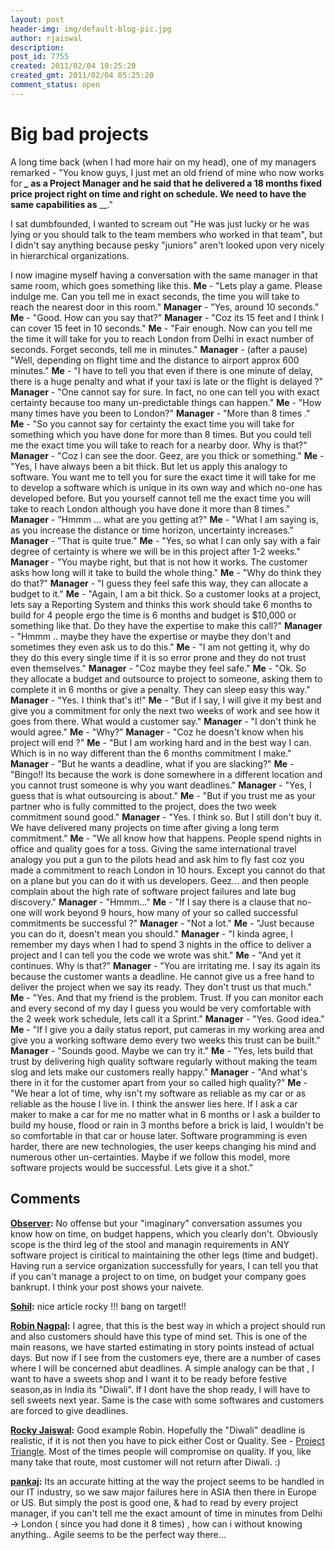```yaml
---
layout: post
header-img: img/default-blog-pic.jpg
author: rjaiswal
description: 
post_id: 7755
created: 2011/02/04 10:25:20
created_gmt: 2011/02/04 05:25:20
comment_status: open
---
```


# Big bad projects

<p>A long time back (when I had more hair on my head), one of my managers remarked - "You know guys, I just met an old friend of mine who now works for <strong><em>_</em> as a Project Manager and he said that he delivered a 18 months fixed price project right on time and right on schedule. We need to have the same capabilities as </strong>__." </p>
<p>I sat dumbfounded, I wanted to scream out "He was just lucky or he was lying or you should talk to the team members who worked in that team", but I didn't say anything because pesky "juniors" aren't looked upon very nicely in hierarchical organizations.</p>
<p>I now imagine myself having a conversation with the same manager in that same room, which goes something like this. 
<!--more-->
<strong>Me</strong> - "Lets play a game. Please indulge me. Can you tell me in exact seconds, the time you will take to reach the nearest door in this room."
<strong>Manager</strong> - "Yes, around 10 seconds."
<strong>Me</strong> - "Good. How can you say that?"
<strong>Manager</strong> - "Coz its 15 feet and I think I can cover 15 feet in 10 seconds."
<strong>Me</strong> - "Fair enough. Now can you tell me the time it will take for you to reach London from Delhi in exact number of seconds. Forget seconds, tell me in minutes."
<strong>Manager</strong> - (after a pause) "Well, depending on flight time and the distance to airport approx 600 minutes."
<strong>Me</strong> - "I have to tell you that even if there is one minute of delay, there is a huge penalty and what if your taxi is late or the flight is delayed ?"
<strong>Manager</strong> - "One cannot say for sure. In fact, no one can tell you with exact certainty because too many un-predictable things can happen."
<strong>Me</strong> - "How many times have you been to London?"
<strong>Manager</strong> - "More than 8 times ."
<strong>Me</strong> - "So you cannot say for certainty the exact time you will take for something which you have done for more than 8 times. But you could tell me the exact time you will take to reach for a nearby door. Why is that?"
<strong>Manager</strong> - "Coz I can see the door. Geez, are you thick or something."
<strong>Me</strong> - "Yes, I have always been a bit thick. But let us apply this analogy to software. You want me to tell you for sure the exact time it will take for me to develop a software which is unique in its own way and which no-one has developed before. But you yourself cannot tell me the exact time you will take to reach London although you have done it more than 8 times."
<strong>Manager</strong> - "Hmmm ... what are you getting at?"
<strong>Me</strong> - "What I am saying is, as you increase the distance or time horizon, uncertainty increases."
<strong>Manager</strong> - "That is quite true."
<strong>Me</strong> - "Yes, so what I can only say with a fair degree of certainty is where we will be in this project after 1-2 weeks."
<strong>Manager</strong> - "You maybe right, but that is not how it works. The customer asks how long will it take to build the whole thing."
<strong>Me</strong> - "Why do think they do that?"
<strong>Manager</strong> - "I guess they feel safe this way, they can allocate a budget to it."
<strong>Me</strong> - "Again, I am a bit thick. So a customer looks at a project, lets say a Reporting System and thinks this work should take 6 months to build for 4 people ergo the time is 6 months and budget is $10,000 or something like that. Do they have the expertise to make this call?"
<strong>Manager</strong> - "Hmmm .. maybe they have the expertise or maybe they don't and sometimes they even ask us to do this."
<strong>Me</strong> - "I am not getting it, why do they do this every single time if it is so error prone and they do not trust even themselves."
<strong>Manager</strong> - "Coz maybe they feel safe."
<strong>Me</strong> - "Ok. So they allocate a budget and outsource to project to someone, asking them to complete it in 6 months or give a penalty. They can sleep easy this way."
<strong>Manager</strong> - "Yes. I think that's it!"
<strong>Me</strong> - "But if I say, I will give it my best and give you a commitment for only the next two weeks of work and see how it goes from there. What would a customer say."
<strong>Manager</strong> - "I don't think he would agree."
<strong>Me</strong> - "Why?"
<strong>Manager</strong> - "Coz he doesn't know when his project will end ?"
<strong>Me</strong> - "But I am working hard and in the best way I can. Which is in no way different than the 6 months commitment I make."
<strong>Manager</strong> - "But he wants a deadline, what if you are slacking?"
<strong>Me</strong> - "Bingo!! Its because the work is done somewhere in a different location and you cannot trust someone is why you want deadlines."
<strong>Manager</strong> - "Yes, I guess that is what outsourcing is about."
<strong>Me</strong> - "But if you trust me as your partner who is fully committed to the project, does the two week commitment sound good."
<strong>Manager</strong> - "Yes. I think so. But I still don't buy it. We have delivered many projects on time after giving a long term commitment."
<strong>Me</strong> - "We all know how that happens. People spend nights in office and quality goes for a toss. Giving the same international travel analogy you put a gun to the pilots head and ask him to fly fast coz you made a commitment to reach London in 10 hours. Except you cannot do that on a plane but you can do it with us developers. Geez... and then people complain about the high rate of software project failures and late bug discovery."
<strong>Manager</strong> - "Hmmm..."
<strong>Me</strong> - "If I say there is a clause that no-one will work beyond 9 hours, how many of your so called successful commitments be successful ?"
<strong>Manager</strong> - "Not a lot."
<strong>Me</strong> - "Just because you can do it, doesn't mean you should."
<strong>Manager</strong> - "I kinda agree, I remember my days when I had to spend 3 nights in the office to deliver a project and I can tell you the code we wrote was shit."
<strong>Me</strong> - "And yet it continues. Why is that?"
<strong>Manager</strong> - "You are irritating me. I say its again its because the customer wants a deadline. He cannot give us a free hand to deliver the project when we say its ready. They don't trust us that much."
<strong>Me</strong> - "Yes. And that my friend is the problem. Trust. If you can monitor each and every second of my day I guess you would be very comfortable with the 2 week work schedule, lets call it a Sprint."
<strong>Manager</strong> - "Yes. Good idea."
<strong>Me</strong> - "If I give you a daily status report, put cameras in my working area and give you a working software demo every two weeks this trust can be built."
<strong>Manager</strong> - "Sounds good. Maybe we can try it."
<strong>Me</strong> - "Yes, lets build that trust by delivering high quality software regularly without making the team slog and lets make our customers really happy."
<strong>Manager</strong> - "And what's there in it for the customer apart from your so called high quality?"
<strong>Me</strong> - "We hear a lot of time, why isn't my software as reliable as my car or as reliable as the house I live in. I think the answer lies here. If I ask a car maker to make a car for me no matter what in 6 months or I ask a builder to build my house, flood or rain in 3 months before a brick is laid, I wouldn't be so comfortable in that car or house later. Software programming is even harder, there are new technologies, the user keeps changing his mind and numerous other un-certainties. Maybe if we follow this model, more software projects would be successful. Lets give it a shot."</p>

## Comments

**[Observer](#5265 "2011-02-05 01:28:47"):** No offense but your "imaginary" conversation assumes you know how on time, on budget happens, which you clearly don't. Obviously scope is the third leg of the stool and managin requirements in ANY software project is ciritical to maintaining the other legs (time and budget). Having run a service organization successfully for years, I can tell you that if you can't manage a project to on time, on budget your company goes bankrupt. I think your post shows your naivete.

**[Sohil](#5277 "2011-02-07 18:01:56"):** nice article rocky !!! bang on target!!

**[Robin Nagpal](#5254 "2011-02-04 11:21:37"):** I agree, that this is the best way in which a project should run and also customers should have this type of mind set. This is one of the main reasons, we have started estimating in story points instead of actual days. But now if I see from the customers eye, there are a number of cases where I will be concerned abut deadlines. A simple analogy can be that , I want to have a sweets shop and I want it to be ready before festive season,as in India its "Diwali". If I dont have the shop ready, I will have to sell sweets next year. Same is the case with some softwares and customers are forced to give deadlines.

**[Rocky Jaiswal](#5255 "2011-02-04 11:30:43"):** Good example Robin. Hopefully the "Diwali" deadline is realistic, if it is not then you have to pick either Cost or Quality. See - [Project Triangle][1]. Most of the times people will compromise on quality. If you, like many take that route, most customer will not return after Diwali. :)

   [1]: http://en.wikipedia.org/wiki/Project_triangle

**[pankaj](#5268 "2011-02-05 12:19:24"):** Its an accurate hitting at the way the project seems to be handled in our IT industry, so we saw major failures here in ASIA then there in Europe or US. But simply the post is good one, & had to read by every project manager, if you can't tell me the exact amount of time in minutes from Delhi -> London ( since you had done it 8 times) , how can i without knowing anything.. Agile seems to be the perfect way there...

